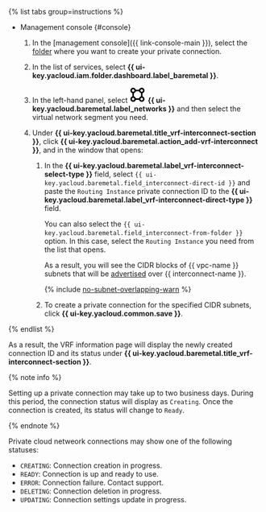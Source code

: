 {% list tabs group=instructions %}

- Management console {#console}

  1. In the [management console]({{ link-console-main }}), select the [folder](../../resource-manager/concepts/resources-hierarchy.md#folder) where you want to create your private connection.
  1. In the list of services, select **{{ ui-key.yacloud.iam.folder.dashboard.label_baremetal }}**.
  1. In the left-hand panel, select ![icon](../../_assets/console-icons/vector-square.svg) **{{ ui-key.yacloud.baremetal.label_networks }}** and then select the virtual network segment you need.
  1. Under **{{ ui-key.yacloud.baremetal.title_vrf-interconnect-section }}**, click **{{ ui-key.yacloud.baremetal.action_add-vrf-interconnect }}**, and in the window that opens:

      1. In the **{{ ui-key.yacloud.baremetal.label_vrf-interconnect-select-type }}** field, select `{{ ui-key.yacloud.baremetal.field_interconnect-direct-id }}` and paste the `Routing Instance` private connection ID to the **{{ ui-key.yacloud.baremetal.label_vrf-interconnect-direct-type }}** field.

          You can also select the `{{ ui-key.yacloud.baremetal.field_interconnect-from-folder }}` option. In this case, select the `Routing Instance` you need from the list that opens.

          As a result, you will see the CIDR blocks of {{ vpc-name }} subnets that will be [advertised](../../interconnect/concepts/priv-con.md#prc-announce) over {{ interconnect-name }}.

          {% include [no-subnet-overlapping-warn](../../_tutorials/_tutorials_includes/bm-vrf-and-vpc-interconnect/no-subnet-overlapping-warn.md) %}
      1. To create a private connection for the specified CIDR subnets, click **{{ ui-key.yacloud.common.save }}**.

{% endlist %}

As a result, the VRF information page will display the newly created connection ID and its status under **{{ ui-key.yacloud.baremetal.title_vrf-interconnect-section }}**.

{% note info %}

Setting up a private connection may take up to two business days. During this period, the connection status will display as `Creating`. Once the connection is created, its status will change to `Ready`.

{% endnote %}

Private cloud netweork connections may show one of the following statuses:

* `CREATING`: Connection creation in progress.
* `READY`: Connection is up and ready to use.
* `ERROR`: Connection failure. Contact support.
* `DELETING`: Connection deletion in progress.
* `UPDATING`: Connection settings update in progress.
